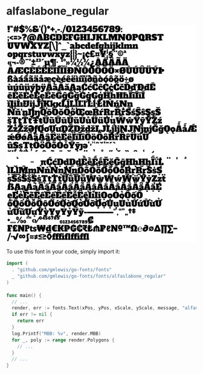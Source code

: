 # alfaslabone_regular

![alfaslabone_regular](alfaslabone_regular.png)

To use this font in your code, simply import it:

```go
import (
  . "github.com/gmlewis/go-fonts/fonts"
  _ "github.com/gmlewis/go-fonts/fonts/alfaslabone_regular"
)

func main() {
  // ...
  render, err := fonts.Text(xPos, yPos, xScale, yScale, message, "alfaslabone_regular", Center)
  if err != nil {
    return err
  }
  log.Printf("MBB: %v", render.MBB)
  for _, poly := range render.Polygons {
    // ...
  }
  // ...
}
```
